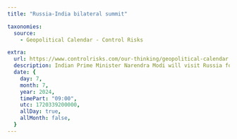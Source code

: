 ```yaml
---
title: "Russia-India bilateral summit"

taxonomies:
  source:
    - Geopolitical Calendar - Control Risks

extra:
  url: https://www.controlrisks.com/our-thinking/geopolitical-calendar
  description: Indian Prime Minister Narendra Modi will visit Russia for an annual summit to discuss deepening the strategic partnership between the two countries. Location- Russia/India.
  date: {
    day: 7,
    month: 7,
    year: 2024,
    timePart: "09:00",
    utc: 1720339200000,
    allDay: true,
    allMonth: false,
  }
---
```

